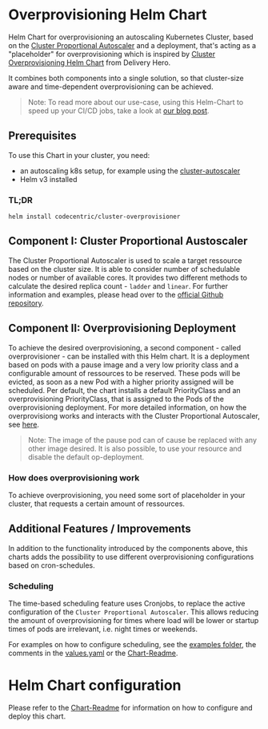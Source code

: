 # Overprovisioning Helm Chart

Helm Chart for overprovisioning an autoscaling Kubernetes Cluster, based on the [Cluster Proportional Autoscaler](https://github.com/kubernetes-sigs/cluster-proportional-autoscaler) and a deployment, that's acting as a "placeholder" for overprovisioning which is inspired by [Cluster Overprovisioning Helm Chart](https://github.com/deliveryhero/helm-charts/tree/master/stable/cluster-overprovisioner) from Delivery Hero.

It combines both components into a single solution, so that cluster-size aware and time-dependent overprovisioning can be achieved.

> Note: To read more about our use-case, using this Helm-Chart to speed up your CI/CD jobs, take a look at [our blog post](https://blog.codecentric.de/en/2021/09/ci-cd-jobs-speed-up-in-kubernetes/).

## Prerequisites
To use this Chart in your cluster, you need:
* an autoscaling k8s setup, for example using the [cluster-autoscaler](https://github.com/kubernetes/autoscaler/tree/master/cluster-autoscaler)
* Helm v3 installed

### TL;DR
```
helm install codecentric/cluster-overprovisioner
```

## Component I: Cluster Proportional Austoscaler
The Cluster Proportional Autoscaler is used to scale a target ressource based on the cluster size. It is able to consider number of schedulable nodes or number of available cores. It provides two different methods to calculate the desired replica count - `ladder` and `linear`. For further information and examples, please head over to the [official Github repository](https://github.com/kubernetes-sigs/cluster-proportional-autoscaler/tree/master/examples).

## Component II: Overprovisioning Deployment
To achieve the desired overprovisioning, a second component - called overprovisioner - can be installed with this Helm chart. It is a deployment based on pods with a pause image and a very low priority class and a configurable amount of ressources to be reserved. These pods will be evicted, as soon as a new Pod with a higher priority assigned will be scheduled. Per default, the chart installs a default PriorityClass and an overprovisioning PriorityClass, that is assigned to the Pods of the overprovisioning deployment. 
For more detailed information, on how the overprovisiong works and interacts with the Cluster Proportional Autoscaler, see [here](#how-does-overprovisioning-work). 

> Note: The image of the pause pod can of cause be replaced with any other image desired. It is also possible, to use your resource and disable the default op-deployment.

### How does overprovisioning work
To achieve overprovisioning, you need some sort of placeholder in your cluster, that requests a certain amount of ressources. 

## Additional Features / Improvements
In addition to the functionality introduced by the components above, this charts adds the possibility to use different overprovisioning configurations based on cron-schedules.

### Scheduling
The time-based scheduling feature uses Cronjobs, to replace the active configuration of the `Cluster Proportional Autoscaler`. This allows reducing the amount of overprovisioning for times where load will be lower or startup times of pods are irrelevant, i.e. night times or weekends. 

For examples on how to configure scheduling, see the [examples folder](examples/), the comments in the [values.yaml](values.yaml) or the [Chart-Readme](charts/cluster-overprovisioner/README.md).

# Helm Chart configuration
Please refer to the [Chart-Readme](charts/cluster-overprovisioner/README.md) for information on how to configure and deploy this chart.